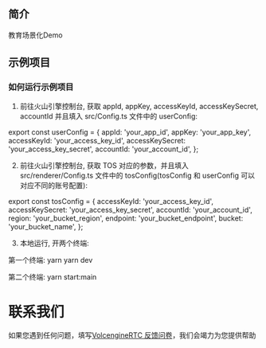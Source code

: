 ## 简介
教育场景化Demo

## 示例项目

### 如何运行示例项目
1. 前往火山引擎控制台, 获取 appId, appKey, accessKeyId, accessKeySecret, accountId 并且填入 src/Config.ts 文件中的 userConfig:

export const userConfig = {
  appId: 'your_app_id',
  appKey: 'your_app_key',
  accessKeyId: 'your_access_key_id',
  accessKeySecret: 'your_access_key_secret',
  accountId: 'your_account_id',
};

2. 前往火山引擎控制台, 获取 TOS 对应的参数，并且填入 src/renderer/Config.ts 文件中的 tosConfig(tosConfig 和 userConfig 可以对应不同的账号配置):

export const tosConfig = {
  accessKeyId: 'your_access_key_id',
  accessKeySecret: 'your_access_key_secret',
  accountId: 'your_account_id',
  region: 'your_bucket_region',
  endpoint: 'your_bucket_endpoint',
  bucket: 'your_bucket_name',
};


3. 本地运行, 开两个终端:

第一个终端:
yarn
yarn dev

第二个终端:
yarn start:main

# 联系我们
如果您遇到任何问题，填写[VolcengineRTC 反馈问卷](https://wenjuan.feishu.cn/m?t=sQrk90adbLwi-6ivu)，我们会竭力为您提供帮助
